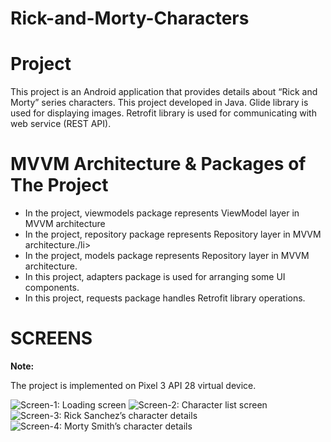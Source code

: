 # Rick-and-Morty-Characters

<h1> Project </h1>
<p>  This project is an Android application that provides details about “Rick and Morty” series characters. This project developed in Java. Glide library is used for displaying images. Retrofit library is used for communicating with web service (REST API).  </p>

<h1> MVVM Architecture & Packages of The Project </h1>
<ul>
  <li>In the project, viewmodels package represents ViewModel layer in MVVM architecture</li>
  <li>In the project, repository package represents Repository layer in MVVM architecture./li>
  <li>In the project, models package represents Repository layer in MVVM architecture.</li>
  <li>In this project, adapters package is used for arranging some UI components.</li>
  <li>In this project, requests package handles Retrofit library operations. </li>
</ul>

<h1> SCREENS </h1>

<b> Note: </b> <p> The project is implemented on Pixel 3 API 28 virtual device. </p>

<img src="mainscreen.jpg" alt="Screen-1: Loading screen">

<img src="screen1.JPG" alt="Screen-2: Character list screen">

<img src="screen2.JPG" alt="Screen-3: Rick Sanchez’s character details">

<img src="screen3.JPG" alt="Screen-4: Morty Smith’s character details">







